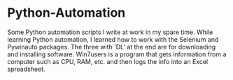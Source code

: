 # Python-Automation
Some Python automation scripts I write at work in my spare time.
While learning Python automation, I learned how to work with the Selenium and Pywinauto packages.
The three with 'DL' at the end are for downloading and installing software.
Win7users is a program that gets information from a computer such as CPU, RAM, etc. and then logs the info into an Excel spreadsheet.
